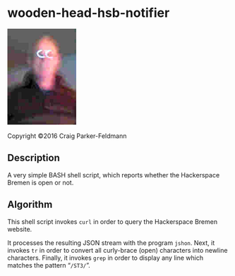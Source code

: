 wooden-head-hsb-notifier
========================

![Wooden head](./images/whhn-03.jpg)

Copyright ©2016 Craig Parker-Feldmann

## Description

A very simple BASH shell script, which reports whether the
Hackerspace Bremen is open or not.

## Algorithm

This shell script invokes `curl` in order to query the
Hackerspace Bremen website.

It processes the resulting JSON stream with the
program `jshon`. Next, it invokes `tr` in order to
convert all curly-brace (open) characters into newline
characters. Finally, it invokes `grep` in order to
display any line which matches the pattern “`/ST3/`”.

<!-- Local Variables: -->
<!-- mode: markdown -->
<!-- tab-width: 4 -->
<!-- End: -->

<!-- EOF -->
